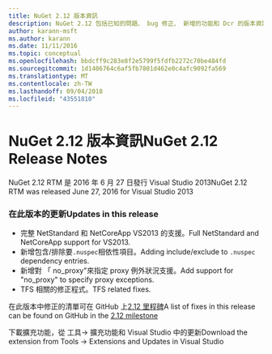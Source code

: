```yaml
---
title: NuGet 2.12 版本資訊
description: NuGet 2.12 包括已知的問題、 bug 修正、 新增的功能和 Dcr 的版本資訊。
author: karann-msft
ms.author: karann
ms.date: 11/11/2016
ms.topic: conceptual
ms.openlocfilehash: bbdcff9c283e8f2e5799f5fdfb2272c70be484fd
ms.sourcegitcommit: 1d1406764c6af5fb7801d462e0c4afc9092fa569
ms.translationtype: MT
ms.contentlocale: zh-TW
ms.lasthandoff: 09/04/2018
ms.locfileid: "43551810"
---
```

# <a name="nuget-212-release-notes"></a><span data-ttu-id="25d9c-103">NuGet 2.12 版本資訊</span><span class="sxs-lookup"><span data-stu-id="25d9c-103">NuGet 2.12 Release Notes</span></span>

<span data-ttu-id="25d9c-104">NuGet 2.12 RTM 是 2016 年 6 月 27 日發行 Visual Studio 2013</span><span class="sxs-lookup"><span data-stu-id="25d9c-104">NuGet 2.12 RTM was released June 27, 2016 for Visual Studio 2013</span></span>

### <a name="updates-in-this-release"></a><span data-ttu-id="25d9c-105">在此版本的更新</span><span class="sxs-lookup"><span data-stu-id="25d9c-105">Updates in this release</span></span>

* <span data-ttu-id="25d9c-106">完整 NetStandard 和 NetCoreApp VS2013 的支援。</span><span class="sxs-lookup"><span data-stu-id="25d9c-106">Full NetStandard  and NetCoreApp support for VS2013.</span></span>
* <span data-ttu-id="25d9c-107">新增包含/排除要`.nuspec`相依性項目。</span><span class="sxs-lookup"><span data-stu-id="25d9c-107">Adding include/exclude to `.nuspec` dependency entries.</span></span>
* <span data-ttu-id="25d9c-108">新增對 「 no_proxy"來指定 proxy 例外狀況支援。</span><span class="sxs-lookup"><span data-stu-id="25d9c-108">Add support for "no_proxy" to specify proxy exceptions.</span></span>
* <span data-ttu-id="25d9c-109">TFS 相關的修正程式。</span><span class="sxs-lookup"><span data-stu-id="25d9c-109">TFS related fixes.</span></span>

<span data-ttu-id="25d9c-110">在此版本中修正的清單可在 GitHub 上[2.12 里程碑](https://github.com/NuGet/Home/issues?q=milestone%3A2.12+is%3Aclosed)</span><span class="sxs-lookup"><span data-stu-id="25d9c-110">A list of fixes in this release can be found on GitHub in the [2.12 milestone](https://github.com/NuGet/Home/issues?q=milestone%3A2.12+is%3Aclosed)</span></span>

<span data-ttu-id="25d9c-111">下載擴充功能，從 工具-> 擴充功能和 Visual Studio 中的更新</span><span class="sxs-lookup"><span data-stu-id="25d9c-111">Download the extension from Tools -> Extensions and Updates in Visual Studio</span></span>
